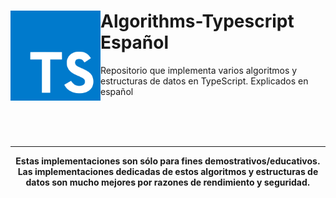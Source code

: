 <div>
    <img src="public/TS.png" align="left" width="144px"> <h1>Algorithms-Typescript Español</h1>
    <p>Repositorio que implementa varios algoritmos y estructuras de datos en TypeScript. Explicados en español</p>
    <br>
</div>
<div align="center">
<br>
<br>
<hr>

**Estas implementaciones son sólo para fines demostrativos/educativos. Las implementaciones dedicadas de estos algoritmos y estructuras de datos son mucho mejores por razones de rendimiento y seguridad.**
</div>